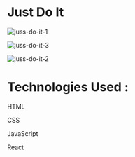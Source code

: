 # Just Do It
![juss-do-it-1](https://github.com/user-attachments/assets/1e48c2a3-c794-407d-87f1-caa16ea79bbb)

![juss-do-it-3](https://github.com/user-attachments/assets/395d9195-e25f-46af-976f-9a320e042509)

![juss-do-it-2](https://github.com/user-attachments/assets/f8d99280-fb4a-4a70-a7b1-8fc0b771cb17)



# Technologies Used :

HTML

CSS

JavaScript

React
